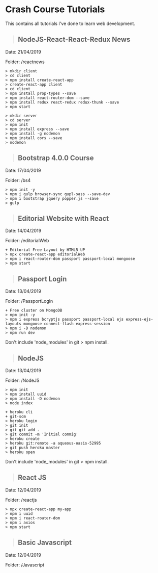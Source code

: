 # Crash Course Tutorials

This contains all tutorials I've done to learn web development.

> ## NodeJS-React-React-Redux News

Date: 21/04/2019

Folder: /reactnews

```
> mkdir client
> cd client
> npm install create-react-app
> create-react-app client
> cd client
> npm install prop-types --save
> npm install react-router-dom --save
> npm install redux react-redux redux-thunk --save
> npm start
```

```
> mkdir server
> cd server
> npm init
> npm install express --save
> npm install -g nodemon
> npm install cors --save
> nodemon
```

> ## Bootstrap 4.0.0 Course

Date: 17/04/2019

Folder: /bs4

```
> npm init -y
> npm i gulp browser-sync gupl-sass --save-dev
> npm i bootstrap jquery popper.js --save
> gulp
```

> ## Editorial Website with React

Date: 14/04/2019

Folder: /editorialWeb

```
+ Editorial Free Layout by HTML5 UP
> npx create-react-app editorialWeb
> npm i react-router-dom passport passport-local mongoose
> npm start
```

> ## Passport Login

Date: 13/04/2019

Folder: /PassportLogin

```
+ Free cluster on MongoDB
> npm init -y
> npm i express bcryptjs passport passport-local ejs express-ejs-layouts mongoose connect-flash express-session
> npm i -D nodemon
> npm run dev
```

Don't include 'node_modules' in git > npm install.

> ## NodeJS

Date: 13/04/2019

Folder: /NodeJS

```
> npm init
> npm install uuid
> npm install -D nodemon
> node index
```

```
+ heroku cli
+ git-scm
> heroku login
> git init
> git git add .
> git commit -m 'Initial commig'
> heroku create
> heroku git:remote -a aqueous-oasis-52995
> git push heroku master
> heroku open
```

Don't include 'node_modules' in git > npm install.

> ## React JS

Date: 12/04/2019

Folder: /reactjs

```
> npx create-react-app my-app
> npm i uuid
> npm i react-router-dom
> npm i axios
> npm start
```

> ## Basic Javascript

Date: 12/04/2019

Folder: /Javascript
